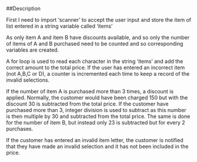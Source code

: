 ##Description


First I need to import ‘scanner’ to accept the user input and store the item of list entered in a string variable called ‘items’

As only item A and item B have discounts available, and so only the number of items of A and B purchased need to be counted and so corresponding variables are created. 

A for loop is used to read each character in the string ‘items’ and add the correct amount to the total price. If the user has entered an incorrect item (not A,B,C or D), a counter is incremented each time to keep a record of the invalid selections.

If the number of item A is purchased more than 3 times, a discount is applied. Normally, the customer would have been charged 150 but with the discount 30 is subtracted from the total price. If the customer have purchased more than 3, integer division is used to subtract as this number is then multiple by 30 and subtracted from the total price. The same is done for the number of item B, but instead only 23 is subtracted but for every 2 purchases.

If the customer has entered an invalid item letter, the customer is notified that they have made an invalid selection and it has not been included in the price.
